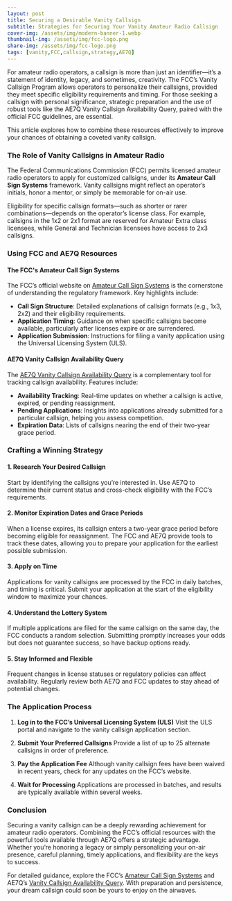 ```yaml
---
layout: post
title: Securing a Desirable Vanity Callsign
subtitle: Strategies for Securing Your Vanity Amateur Radio Callsign
cover-img: /assets/img/modern-banner-1.webp
thumbnail-img: /assets/img/fcc-logo.png
share-img: /assets/img/fcc-logo.png
tags: [vanity,FCC,callsign,strategy,AE7Q]
---
```


For amateur radio operators, a callsign is more than just an identifier—it’s a statement of identity, legacy, and sometimes, creativity. The FCC’s Vanity Callsign Program allows operators to personalize their callsigns, provided they meet specific eligibility requirements and timing. For those seeking a callsign with personal significance, strategic preparation and the use of robust tools like the AE7Q Vanity Callsign Availability Query, paired with the official FCC guidelines, are essential.

This article explores how to combine these resources effectively to improve your chances of obtaining a coveted vanity callsign.

### The Role of Vanity Callsigns in Amateur Radio  

The Federal Communications Commission (FCC) permits licensed amateur radio operators to apply for customized callsigns, under its **Amateur Call Sign Systems** framework. Vanity callsigns might reflect an operator’s initials, honor a mentor, or simply be memorable for on-air use.

Eligibility for specific callsign formats—such as shorter or rarer combinations—depends on the operator’s license class. For example, callsigns in the 1x2 or 2x1 format are reserved for Amateur Extra class licensees, while General and Technician licensees have access to 2x3 callsigns.

### Using FCC and AE7Q Resources  

#### **The FCC's Amateur Call Sign Systems**
The FCC’s official website on [Amateur Call Sign Systems](https://www.fcc.gov/wireless/bureau-divisions/mobility-division/amateur-radio-service/amateur-call-sign-systems) is the cornerstone of understanding the regulatory framework. Key highlights include:
- **Call Sign Structure**: Detailed explanations of callsign formats (e.g., 1x3, 2x2) and their eligibility requirements.
- **Application Timing**: Guidance on when specific callsigns become available, particularly after licenses expire or are surrendered.
- **Application Submission**: Instructions for filing a vanity application using the Universal Licensing System (ULS).

#### **AE7Q Vanity Callsign Availability Query**  
The [AE7Q Vanity Callsign Availability Query](https://www.ae7q.com/query/text/Vanity.php) is a complementary tool for tracking callsign availability. Features include:
- **Availability Tracking**: Real-time updates on whether a callsign is active, expired, or pending reassignment.
- **Pending Applications**: Insights into applications already submitted for a particular callsign, helping you assess competition.
- **Expiration Data**: Lists of callsigns nearing the end of their two-year grace period.

### Crafting a Winning Strategy  

#### **1. Research Your Desired Callsign**  
Start by identifying the callsigns you’re interested in. Use AE7Q to determine their current status and cross-check eligibility with the FCC’s requirements.

#### **2. Monitor Expiration Dates and Grace Periods**  
When a license expires, its callsign enters a two-year grace period before becoming eligible for reassignment. The FCC and AE7Q provide tools to track these dates, allowing you to prepare your application for the earliest possible submission.

#### **3. Apply on Time**  
Applications for vanity callsigns are processed by the FCC in daily batches, and timing is critical. Submit your application at the start of the eligibility window to maximize your chances.

#### **4. Understand the Lottery System**  
If multiple applications are filed for the same callsign on the same day, the FCC conducts a random selection. Submitting promptly increases your odds but does not guarantee success, so have backup options ready.

#### **5. Stay Informed and Flexible**  
Frequent changes in license statuses or regulatory policies can affect availability. Regularly review both AE7Q and FCC updates to stay ahead of potential changes.

### The Application Process  

1. **Log in to the FCC’s Universal Licensing System (ULS)**
   Visit the ULS portal and navigate to the vanity callsign application section.

2. **Submit Your Preferred Callsigns**
   Provide a list of up to 25 alternate callsigns in order of preference.

3. **Pay the Application Fee**
   Although vanity callsign fees have been waived in recent years, check for any updates on the FCC’s website.

4. **Wait for Processing**
   Applications are processed in batches, and results are typically available within several weeks.

### Conclusion  

Securing a vanity callsign can be a deeply rewarding achievement for amateur radio operators. Combining the FCC’s official resources with the powerful tools available through AE7Q offers a strategic advantage. Whether you’re honoring a legacy or simply personalizing your on-air presence, careful planning, timely applications, and flexibility are the keys to success.

For detailed guidance, explore the FCC’s [Amateur Call Sign Systems](https://www.fcc.gov/wireless/bureau-divisions/mobility-division/amateur-radio-service/amateur-call-sign-systems) and AE7Q’s [Vanity Callsign Availability Query](https://www.ae7q.com/query/text/Vanity.php). With preparation and persistence, your dream callsign could soon be yours to enjoy on the airwaves.
